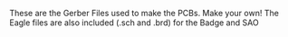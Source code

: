 These are the Gerber Files used to make the PCBs.  Make your own!
The Eagle files are also included (.sch and .brd) for the Badge and SAO
